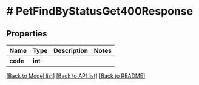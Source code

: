 # # PetFindByStatusGet400Response

## Properties

Name | Type | Description | Notes
------------ | ------------- | ------------- | -------------
**code** | **int** |  |

[[Back to Model list]](../../README.md#models) [[Back to API list]](../../README.md#endpoints) [[Back to README]](../../README.md)
